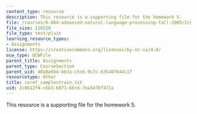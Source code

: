 ```yaml
---
content_type: resource
description: This resource is a supporting file for the homework 5.
file: /courses/6-864-advanced-natural-language-processing-fall-2005/2c0612f4c6b3b07166cd7ea3476f471a_coref_samplestrain.txt
file_size: 118520
file_type: text/plain
learning_resource_types:
- Assignments
license: https://creativecommons.org/licenses/by-nc-sa/4.0/
ocw_type: OCWFile
parent_title: Assignments
parent_type: CourseSection
parent_uid: 48a8a6b4-bb3a-c5c6-9c7c-63540f644c1f
resourcetype: Other
title: coref_samplestrain.txt
uid: 2c0612f4-c6b3-b071-66cd-7ea3476f471a
---
```

This resource is a supporting file for the homework 5.